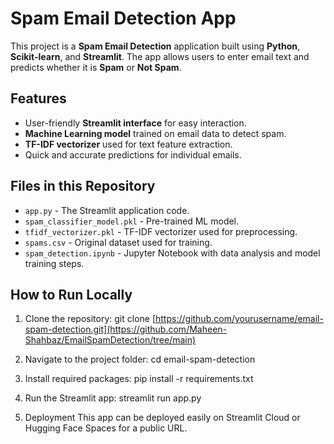 # Spam Email Detection App

This project is a **Spam Email Detection** application built using **Python**, **Scikit-learn**, and **Streamlit**. The app allows users to enter email text and predicts whether it is **Spam** or **Not Spam**.

## Features
- User-friendly **Streamlit interface** for easy interaction.
- **Machine Learning model** trained on email data to detect spam.
- **TF-IDF vectorizer** used for text feature extraction.
- Quick and accurate predictions for individual emails.

## Files in this Repository
- `app.py` - The Streamlit application code.
- `spam_classifier_model.pkl` - Pre-trained ML model.
- `tfidf_vectorizer.pkl` - TF-IDF vectorizer used for preprocessing.
- `spams.csv` - Original dataset used for training.
- `spam_detection.ipynb` - Jupyter Notebook with data analysis and model training steps.

## How to Run Locally
1. Clone the repository:
   git clone [https://github.com/yourusername/email-spam-detection.git](https://github.com/Maheen-Shahbaz/EmailSpamDetection/tree/main)

2. Navigate to the project folder:
cd email-spam-detection

3. Install required packages:
pip install -r requirements.txt

4. Run the Streamlit app:
streamlit run app.py

5. Deployment
This app can be deployed easily on Streamlit Cloud or Hugging Face Spaces for a public URL.
